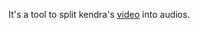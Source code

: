 It's a tool to split kendra's [video](https://www.youtube.com/watch?v=pdYw8uCobjQ&t=569s) into audios.
